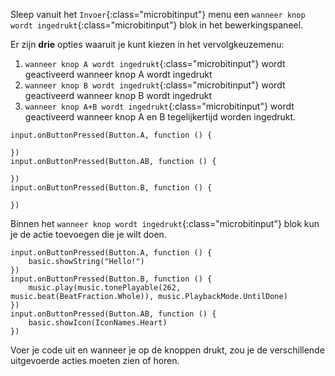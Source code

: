 Sleep vanuit het `Invoer`{:class="microbitinput"} menu een `wanneer knop wordt ingedrukt`{:class="microbitinput"} blok in het bewerkingspaneel.

Er zijn **drie** opties waaruit je kunt kiezen in het vervolgkeuzemenu:

1. `wanneer knop A wordt ingedrukt`{:class="microbitinput"} wordt geactiveerd wanneer knop A wordt ingedrukt
2. `wanneer knop B wordt ingedrukt`{:class="microbitinput"} wordt geactiveerd wanneer knop B wordt ingedrukt
3. `wanneer knop A+B wordt ingedrukt`{:class="microbitinput"} wordt geactiveerd wanneer knop A en B tegelijkertijd worden ingedrukt.

```microbit
input.onButtonPressed(Button.A, function () {
	
})
input.onButtonPressed(Button.AB, function () {
	
})
input.onButtonPressed(Button.B, function () {
	
})
```

Binnen het `wanneer knop wordt ingedrukt`{:class="microbitinput"} blok kun je de actie toevoegen die je wilt doen.

```microbit
input.onButtonPressed(Button.A, function () {
    basic.showString("Hello!")
})
input.onButtonPressed(Button.B, function () {
    music.play(music.tonePlayable(262, music.beat(BeatFraction.Whole)), music.PlaybackMode.UntilDone)
})
input.onButtonPressed(Button.AB, function () {
    basic.showIcon(IconNames.Heart)
})
```

Voer je code uit en wanneer je op de knoppen drukt, zou je de verschillende uitgevoerde acties moeten zien of horen.

